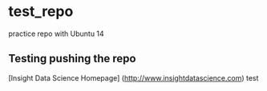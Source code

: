 # test_repo
practice repo with Ubuntu 14

## Testing pushing the repo

[Insight Data Science Homepage] (http://www.insightdatascience.com) test
